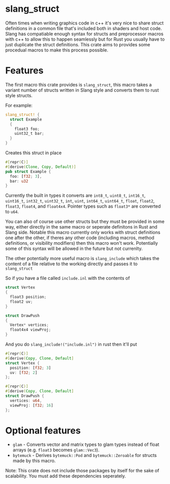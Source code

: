 # slang_struct
Often times when writing graphics code in c++ it's very nice to share struct definitions in a common file that's included both in shaders and host code. Slang has compatiable enough syntax for structs and preprocessor macros with c++ to allow this to happen seamlessly but for Rust you usually have to just duplicate the struct definitions. This crate aims to provides some procedual macros to make this process possible.

# Features
The first macro this crate provides is `slang_struct`, this macro takes a variant number of structs written in Slang style and converts them to rust style structs.

For example:
```rust
slang_struct! {
  struct Example
  {
    float3 foo;
    uint32_t bar;
  }
}
```
Creates this struct in place
```rust
#[repr(C)]
#[derive(Clone, Copy, Default)]
pub struct Example {
  foo: [f32; 3],
  bar: u32
}
```

Currently the built in types it converts are `int8_t`, `uint8_t`, `int16_t`, `uint16_t`, `int32_t`, `uint32_t`, `int`, `uint`, `int64_t`, `uint64_t`, `float`, `float2`, `float3`, `float4`, and `float4x4`. Pointer types such as `float3*` are converted to `u64`.

You can also of course use other structs but they must be provided in some way, either directly in the same macro or seperate definitons in Rust and Slang side. Notable this macro currently only works with struct definitions one after the other, if theres any other code (including macros, method definitions, or visibility modifiers) then this macro won't work. Potentially some of this syntax will be allowed in the future but not currenlty.

The other potentially more useful macro is `slang_include` which takes the content of a file relative to the working directly and passes it to `slang_struct`

So if you have a file called `include.inl` with the contents of
```cpp
struct Vertex
{
  float3 position;
  float2 uv;
}

struct DrawPush
{
  Vertex* vertices;
  float4x4 viewProj;
}
```
And you do `slang_include!("include.inl")` in rust then it'll put
```rust
#[repr(C)]
#[derive(Copy, Clone, Default]
struct Vertex {
  position: [f32; 3]
  uv: [f32; 2]
};

#[repr(C)]
#[derive(Copy, Clone, Default]
struct DrawPush {
  vertices: u64,
  viewProj: [f32; 16]
};
```

# Optional features
* `glam` - Converts vector and matrix types to glam types instead of float arrays (e.g. `float3` becomes `glam::Vec3`).
* `bytemuck` - Derives `bytemuck::Pod` and `bytemuck::Zeroable` for structs made by this macro.

Note: This crate does not include those packages by itself for the sake of scalability. You must add these dependencies seperately.
